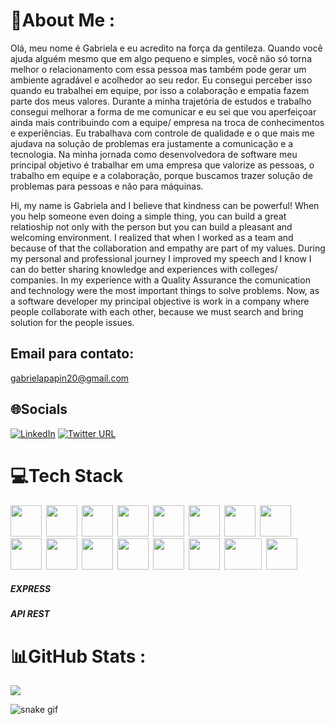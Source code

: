 # 💫About Me :
Olá, meu nome é Gabriela e eu acredito na força da gentileza. Quando você ajuda alguém mesmo que em algo pequeno e simples,
você não só torna melhor o relacionamento com essa pessoa mas também pode gerar um ambiente agradável e acolhedor ao seu redor. 
Eu consegui perceber isso quando eu trabalhei em equipe, por isso a colaboração e empatia fazem parte dos meus valores.
Durante a minha trajetória de estudos e trabalho consegui melhorar a forma de me comunicar e eu sei que vou aperfeiçoar 
ainda mais contribuindo com a equipe/ empresa na troca de conhecimentos e experiências. Eu trabalhava com controle de qualidade
e o que mais me ajudava na solução de problemas era justamente a comunicação e a tecnologia.
Na minha jornada como desenvolvedora de software meu principal objetivo é trabalhar em uma empresa que valorize as pessoas, o 
trabalho em equipe e a colaboração, porque buscamos trazer solução de problemas para pessoas e não para máquinas.

Hi, my name is Gabriela and I believe that kindness can be powerful! When you help someone even doing a simple thing, you can build 
a great relatioship not only with the person but you can build a pleasant and welcoming environment. I realized that when I worked as a team 
and because of that the collaboration and empathy are part of my values.
During my personal and professional journey I improved my speech and I know I can do better sharing knowledge and experiences with colleges/ 
companies. In my experience with a Quality Assurance the comunication and technology were the most important things to solve problems. 
Now, as a software developer my principal objective is work in a company where people collaborate with each other, because we must search and 
bring solution for the people issues.

## Email para contato: 
  gabrielapapin20@gmail.com

## 🌐Socials
[![LinkedIn](https://img.shields.io/badge/LinkedIn-%230077B5.svg?logo=linkedin&logoColor=white)](https://www.linkedin.com/in/gabrielapapin/) 
[![Twitter URL](https://img.shields.io/twitter/url/https/twitter.com/GabrielaPapin.svg?style=social&label=Follow%20%40GabrielaPapin)](https://twitter.com/GabrielaPapin)

# 💻Tech Stack
<img src="https://user-images.githubusercontent.com/94481706/214170753-3cef55b8-d6bc-4ba5-bbf1-1c38a7a34f87.png" height="50" width="50">&ensp;<img src="https://user-images.githubusercontent.com/94481706/214170568-e8ee9eb3-f257-4976-a7ea-bb0798c79903.png" height="50" width="50">&ensp;<img src="https://user-images.githubusercontent.com/94481706/214171071-c270e1c2-048d-4069-aead-5cf269b24bca.png" height="50" width="50">&ensp;<img src="https://user-images.githubusercontent.com/94481706/214171441-35fcac83-d8cc-48e4-9ab1-8a03a3c16ee7.png" height="50" width="50">&ensp;<img src="https://user-images.githubusercontent.com/94481706/214158003-9714bcb8-6417-483f-822d-51077a331486.png" height="50" width="50">&ensp;<img src="https://res.cloudinary.com/practicaldev/image/fetch/s--Z8WkK9ON--/c_imagga_scale,f_auto,fl_progressive,h_1080,q_auto,w_1080/https://dev-to-uploads.s3.amazonaws.com/uploads/articles/lgtxfuh1u1idlr09k0n7.png" height="50" width="50">&ensp;<img src="https://user-images.githubusercontent.com/94481706/214171755-a30bbe3c-6b8a-48ca-9820-35420cdb7faa.png" height="50" width="50">&ensp;<img src="https://user-images.githubusercontent.com/94481706/214159027-ab546a58-acb5-425e-8b75-5b02f12afd72.png" height="50" width="50">&ensp;<img src="https://user-images.githubusercontent.com/94481706/214160340-95f6f951-3197-4f60-b2a0-5a23e12f370d.png" height="50" width="50">&ensp;<img src="https://user-images.githubusercontent.com/94481706/214168439-aa6ba983-dfde-4cec-963e-dad3add7f2e4.png" height="50" width="50">&ensp;<img src="https://cdn.iconscout.com/icon/free/png-256/mongodb-5-1175140.png" height="50" width="50">&ensp;<img src="https://cdn.iconscout.com/icon/free/png-256/npm-3550843-2970428.png" height="50" width="50">&ensp;<img src="https://user-images.githubusercontent.com/94481706/214172405-584755a3-c5bf-4986-90c2-b4639e95b8b0.png" height="50" width="50">&ensp;<img src="https://blog.betrybe.com/wp-content/uploads/2022/07/image-4.jpeg" height="50" width="50">&ensp;<img src="https://miro.medium.com/max/800/1*x2Y1VlQTzujsU48Lz9g2wg.jpeg" height="50" width="60">&ensp;<img src="https://cdn.icon-icons.com/icons2/2107/PNG/512/file_type_vscode_icon_130084.png" height="50" width="50"><h5 background="blue" height="40" width="80">EXPRESS</h5><h5 background="blue" height="40" width="80">API REST</h5>


# 📊GitHub Stats :

![](https://github-readme-streak-stats.herokuapp.com/?user=GabisPapin&theme=blue-green&hide_border=false)<br/>

![snake gif](https://github.com/GabisPapin/GabisPapin/blob/output/github-contribution-grid-snake.svg)
